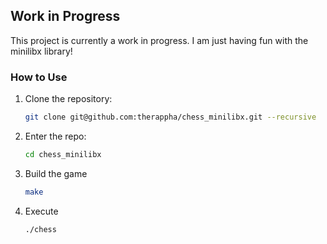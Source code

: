 
## Work in Progress

This project is currently a work in progress.
I am just having fun with the minilibx library!

### How to Use

1. Clone the repository:
   ```bash
   git clone git@github.com:therappha/chess_minilibx.git --recursive

2. Enter the repo:
	```bash
	cd chess_minilibx
3. Build the game
	```bash
	make
4. Execute
	```bash
	./chess

